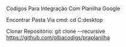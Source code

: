 Codigos Para Integração Com Planilha Google

Encontrar Pasta Via cmd: cd C:desktop

Clonar Repositório: git clone --recursive https://github.com/olbacodigs/praplanilha
